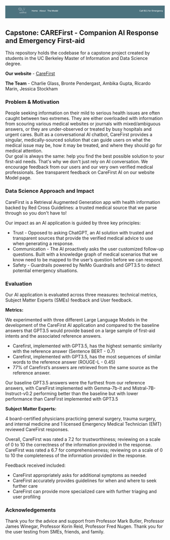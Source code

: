![logo](carefirst/experiments/02_demos/images/carefirst_banner.png "CareFirst")

## Capstone: CAREFirst - Companion AI Response and Emergency First-aid

This repository holds the codebase for a capstone project created by students in the UC Berkeley Master of Information and Data Science degree.

**Our website** - [CareFirst](https://rmarin.mids255.com/)

**The Team** - Charlie Glass, Bronte Pendergast, Ambika Gupta, Ricardo Marin, Jessica Stockham

### Problem & Motivation

People seeking information on their mild to serious health issues are often caught between two extremes. They are either overloaded with information from scouring various medical websites or journals with mixed/ambiguous answers, or they are under-observed or treated by busy hospitals and urgent cares. Built as a conversational AI chatbot, CareFirst provides a singular, medically-sourced solution that can guide users on what the medical issue may be, how it may be treated, and where they should go for medical attention. 
<br />
Our goal is always the same: help you find the best possible solution to your first-aid needs. That's why we don't just rely on AI conversation. We encourage feedback from our users and our very own verified medical professionals. See transparent feedback on CareFirst AI on our website Model page.

### Data Science Approach and Impact

CareFirst is a Retrieval Augmented Generation app with health information backed by Red Cross Guidelines: a trusted medical source that we parse through so you don't have to!

Our impact as an AI application is guided by three key principles:

* Trust - Opposed to asking ChatGPT, an AI solution with trusted and transparent sources that provide the verified medical advice to use when generating a response.
* Communication - The AI proactively asks the user customized follow-up questions. Built with a knowledge graph of medical scenarios that we know need to be mapped to the user’s question before we can respond.
* Safety - Guardrails powered by NeMo Guardrails and GPT3.5 to detect potential emergency situations.

### Evaluation

Our AI application is evaluated across three measures: technical metrics, Subject Matter Experts (SMEs) feedback and User feedback.

**Metrics:**

We experimented with three different Large Language Models in the development of the CareFirst AI application and compared to the baseline answers that GPT3.5 would provide based on a large sample of first-aid intents and the associated reference answers.

* Carefirst, implemented with GPT3.5, has the highest semantic similarity with the reference answer (Sentence BERT - 0.7)
* Carefirst, implemented with GPT3.5, has the most sequences of similar words to the reference answer (ROUGE-L - 0.45)
* 77% of Carefirst’s answers are retrieved from the same source as the reference answer.

Our baseline GPT3.5 answers were the furthest from our reference answers, with CareFirst implemented with Gemma-7b-it and Mistral-7B-Instruct-v0.2 performing better than the baseline but with lower performance than CareFirst implemented with GPT3.5 

**Subject Matter Experts:**

4 board-certified physicians practicing general surgery, trauma surgery, and internal medicine and 1 licensed Emergency Medical Technician (EMT) reviewed CareFirst responses.

Overall, CareFirst was rated a 7.2 for trustworthiness; reviewing on a scale of 0 to 10 the correctness of the information provided in the response. CareFirst was rated a 6.7 for comprehensiveness; reviewing on a scale of 0 to 10 the completeness of the information provided in the response.

Feedback received included:
* CareFirst appropriately asks for additional symptoms as needed
* CareFirst accurately provides guidelines for when and where to seek further care
* CareFirst can provide more specialized care with further triaging and user profiling

### Acknowledgements

Thank you for the advice and support from Professor Mark Butler, Professor James Winegar, Professor Korin Reid, Professor Fred Nugen. 
Thank you for the user testing from SMEs, friends, and family.